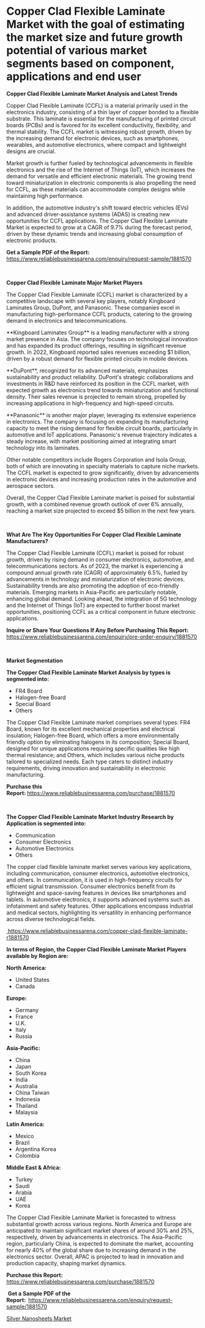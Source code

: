 <p><h1>Copper Clad Flexible Laminate Market with the goal of estimating the market size and future growth potential of various market segments based on component, applications and end user</h1></p><p><strong>Copper Clad Flexible Laminate Market Analysis and Latest Trends</strong></p>
<p><p>Copper Clad Flexible Laminate (CCFL) is a material primarily used in the electronics industry, consisting of a thin layer of copper bonded to a flexible substrate. This laminate is essential for the manufacturing of printed circuit boards (PCBs) and is favored for its excellent conductivity, flexibility, and thermal stability. The CCFL market is witnessing robust growth, driven by the increasing demand for electronic devices, such as smartphones, wearables, and automotive electronics, where compact and lightweight designs are crucial.</p><p>Market growth is further fueled by technological advancements in flexible electronics and the rise of the Internet of Things (IoT), which increases the demand for versatile and efficient electronic materials. The growing trend toward miniaturization in electronic components is also propelling the need for CCFL, as these materials can accommodate complex designs while maintaining high performance.</p><p>In addition, the automotive industry's shift toward electric vehicles (EVs) and advanced driver-assistance systems (ADAS) is creating new opportunities for CCFL applications. The Copper Clad Flexible Laminate Market is expected to grow at a CAGR of 9.7% during the forecast period, driven by these dynamic trends and increasing global consumption of electronic products.</p></p>
<p><strong>Get a Sample PDF of the Report:&nbsp;</strong> <a href="https://www.reliablebusinessarena.com/enquiry/request-sample/1881570?utm_campaign=3015&utm_medium=2&utm_source=Github&utm_content=ia&utm_term=07042025&utm_id=copper-clad-flexible-laminate">https://www.reliablebusinessarena.com/enquiry/request-sample/1881570</a></p>
<p>&nbsp;</p>
<p><strong>Copper Clad Flexible Laminate Major Market Players</strong></p>
<p><p>The Copper Clad Flexible Laminate (CCFL) market is characterized by a competitive landscape with several key players, notably Kingboard Laminates Group, DuPont, and Panasonic. These companies excel in manufacturing high-performance CCFL products, catering to the growing demand in electronics and telecommunications.</p><p>**Kingboard Laminates Group** is a leading manufacturer with a strong market presence in Asia. The company focuses on technological innovation and has expanded its product offerings, resulting in significant revenue growth. In 2022, Kingboard reported sales revenues exceeding $1 billion, driven by a robust demand for flexible printed circuits in mobile devices.</p><p>**DuPont**, recognized for its advanced materials, emphasizes sustainability and product reliability. DuPont's strategic collaborations and investments in R&D have reinforced its position in the CCFL market, with expected growth as electronics trend towards miniaturization and functional density. Their sales revenue is projected to remain strong, propelled by increasing applications in high-frequency and high-speed circuits.</p><p>**Panasonic** is another major player, leveraging its extensive experience in electronics. The company is focusing on expanding its manufacturing capacity to meet the rising demand for flexible circuit boards, particularly in automotive and IoT applications. Panasonic's revenue trajectory indicates a steady increase, with market positioning aimed at integrating smart technology into its laminates.</p><p>Other notable competitors include Rogers Corporation and Isola Group, both of which are innovating in specialty materials to capture niche markets. The CCFL market is expected to grow significantly, driven by advancements in electronic devices and increasing production rates in the automotive and aerospace sectors.</p><p>Overall, the Copper Clad Flexible Laminate market is poised for substantial growth, with a combined revenue growth outlook of over 6% annually, reaching a market size projected to exceed $5 billion in the next few years.</p></p>
<p>&nbsp;</p>
<p><strong>What Are The Key Opportunities For Copper Clad Flexible Laminate Manufacturers?</strong></p>
<p><p>The Copper Clad Flexible Laminate (CCFL) market is poised for robust growth, driven by rising demand in consumer electronics, automotive, and telecommunications sectors. As of 2023, the market is experiencing a compound annual growth rate (CAGR) of approximately 6.5%, fueled by advancements in technology and miniaturization of electronic devices. Sustainability trends are also promoting the adoption of eco-friendly materials. Emerging markets in Asia-Pacific are particularly notable, enhancing global demand. Looking ahead, the integration of 5G technology and the Internet of Things (IoT) are expected to further boost market opportunities, positioning CCFL as a critical component in future electronic applications.</p></p>
<p><strong>Inquire or Share Your Questions If Any Before Purchasing This Report:</strong> <a href="https://www.reliablebusinessarena.com/enquiry/pre-order-enquiry/1881570?utm_campaign=3015&utm_medium=2&utm_source=Github&utm_content=ia&utm_term=07042025&utm_id=copper-clad-flexible-laminate">https://www.reliablebusinessarena.com/enquiry/pre-order-enquiry/1881570</a></p>
<p>&nbsp;</p>
<p><strong>Market Segmentation</strong></p>
<p><strong>The Copper Clad Flexible Laminate Market Analysis by types is segmented into:</strong></p>
<p><ul><li>FR4 Board</li><li>Halogen-free Board</li><li>Special Board</li><li>Others</li></ul></p>
<p><p>The Copper Clad Flexible Laminate market comprises several types: FR4 Board, known for its excellent mechanical properties and electrical insulation; Halogen-free Board, which offers a more environmentally friendly option by eliminating halogens in its composition; Special Board, designed for unique applications requiring specific qualities like high thermal resistance; and Others, which includes various niche products tailored to specialized needs. Each type caters to distinct industry requirements, driving innovation and sustainability in electronic manufacturing.</p></p>
<p><strong>Purchase this Report:&nbsp;</strong><a href="https://www.reliablebusinessarena.com/purchase/1881570?utm_campaign=3015&utm_medium=2&utm_source=Github&utm_content=ia&utm_term=07042025&utm_id=copper-clad-flexible-laminate">https://www.reliablebusinessarena.com/purchase/1881570</a></p>
<p>&nbsp;</p>
<p><strong>The Copper Clad Flexible Laminate Market Industry Research by Application is segmented into:</strong></p>
<p><ul><li>Communication</li><li>Consumer Electronics</li><li>Automotive Electronics</li><li>Others</li></ul></p>
<p><p>The copper clad flexible laminate market serves various key applications, including communication, consumer electronics, automotive electronics, and others. In communication, it is used in high-frequency circuits for efficient signal transmission. Consumer electronics benefit from its lightweight and space-saving features in devices like smartphones and tablets. In automotive electronics, it supports advanced systems such as infotainment and safety features. Other applications encompass industrial and medical sectors, highlighting its versatility in enhancing performance across diverse technological fields.</p></p>
<p><a href="https://www.reliablebusinessarena.com/copper-clad-flexible-laminate-r1881570?utm_campaign=3015&utm_medium=2&utm_source=Github&utm_content=ia&utm_term=07042025&utm_id=copper-clad-flexible-laminate">&nbsp;https://www.reliablebusinessarena.com/copper-clad-flexible-laminate-r1881570</a></p>
<p><strong>In terms of Region, the Copper Clad Flexible Laminate Market Players available by Region are:</strong></p>
<p>
    <p> <strong> North America: </strong>
        <ul>
            <li>United States</li>
            <li>Canada</li>
        </ul>
        </p> 
    <p> <strong> Europe: </strong>
        <ul>
            <li>Germany</li>
            <li>France</li>
            <li>U.K.</li>
            <li>Italy</li>
            <li>Russia</li>
        </ul>
        </p> 
    <p> <strong> Asia-Pacific: </strong>
        <ul>
            <li>China</li>
            <li>Japan</li>
            <li>South Korea</li>
            <li>India</li>
            <li>Australia</li>
            <li>China Taiwan</li>
            <li>Indonesia</li>
            <li>Thailand</li>
            <li>Malaysia</li>
        </ul>
        </p> 
    <p> <strong> Latin America: </strong>
        <ul>
            <li>Mexico</li>
            <li>Brazil</li>
            <li>Argentina Korea</li>
            <li>Colombia</li>
        </ul>
        </p> 
    <p> <strong> Middle East & Africa: </strong>
        <ul>
            <li>Turkey</li>
            <li>Saudi</li>
            <li>Arabia</li>
            <li>UAE</li>
            <li>Korea</li>
        </ul>
    </p>
    </p>
<p><p>The Copper Clad Flexible Laminate Market is forecasted to witness substantial growth across various regions. North America and Europe are anticipated to maintain significant market shares of around 30% and 25%, respectively, driven by advancements in electronics. The Asia-Pacific region, particularly China, is expected to dominate the market, accounting for nearly 40% of the global share due to increasing demand in the electronics sector. Overall, APAC is projected to lead in innovation and production capacity, shaping market dynamics.</p></p>
<p><strong>Purchase this Report: </strong><a href="https://www.reliablebusinessarena.com/purchase/1881570?utm_campaign=3015&utm_medium=2&utm_source=Github&utm_content=ia&utm_term=07042025&utm_id=copper-clad-flexible-laminate">https://www.reliablebusinessarena.com/purchase/1881570</a></p>
<p>&nbsp;<strong>Get a Sample PDF of the Report:&nbsp;&nbsp;</strong><a href="https://www.reliablebusinessarena.com/enquiry/request-sample/1881570?utm_campaign=3015&utm_medium=2&utm_source=Github&utm_content=ia&utm_term=07042025&utm_id=copper-clad-flexible-laminate">https://www.reliablebusinessarena.com/enquiry/request-sample/1881570</a></p>
<p><strong></strong></p>
<p><p><a href="https://github.com/jenithschijf/Market-Research-Report-List-1/blob/main/silver-nanosheets-market.md?utm_campaign=3015&utm_medium=2&utm_source=Github&utm_content=ia&utm_term=07042025&utm_id=copper-clad-flexible-laminate">Silver Nanosheets Market</a></p></p>